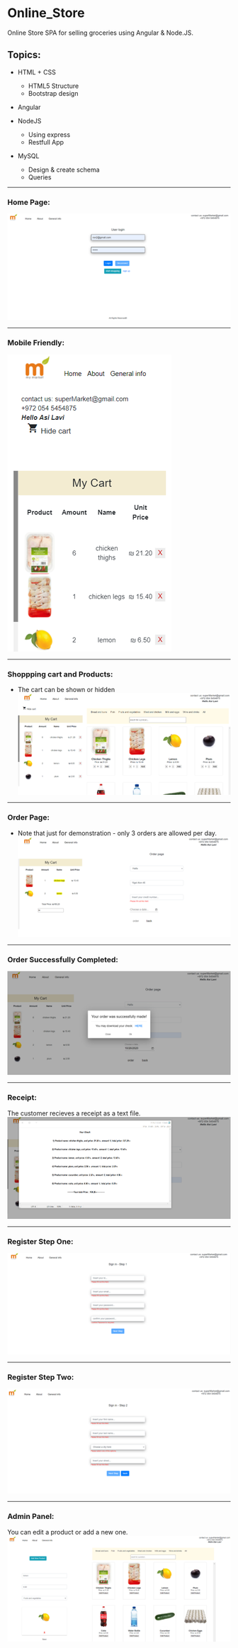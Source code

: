 # Online_Store

Online Store SPA for selling groceries using Angular & Node.JS.

## Topics:

* HTML + CSS
  - HTML5 Structure
  - Bootstrap design
  
* Angular

* NodeJS
  - Using express
  - Restfull App
  
* MySQL
  - Design & create schema
  - Queries

***


### Home Page:

![homepage](./mainPage.png)

***

### Mobile Friendly:

![mobileFriendly](./moblie.png)

***

### Shoppping cart and Products:
* The cart can be shown or hidden
![cartAndProducts](./products.png)

***

### Order Page:
* Note that just for demonstration - only 3 orders are allowed per day.
![orderPage](./orders.png)

***

### Order Successfully Completed:
![orderCompleted](./successfulOrder.png)

***

### Receipt:
The customer recieves a receipt as a text file.
![receipt](./receipt.png)


***

### Register Step One:
![registerStepOne](./signUp1.png)

***

### Register Step Two:
![registerStepTwo](./signUp2.png)

***

### Admin Panel:
You can edit a product or add a new one.
![adminPanel](./adminMode.png)
